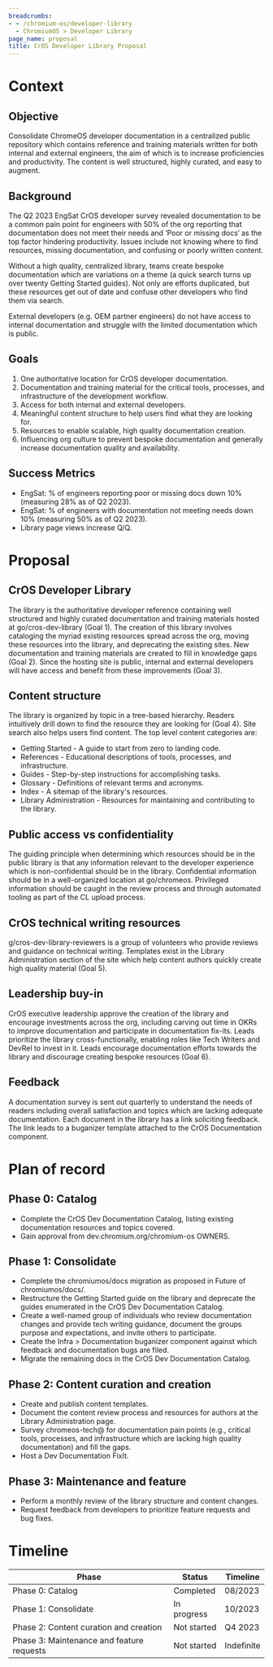 ```yaml
---
breadcrumbs:
- - /chromium-os/developer-library
  - ChromiumOS > Developer Library
page_name: proposal
title: CrOS Developer Library Proposal
---
```


# Context

## Objective

Consolidate ChromeOS developer documentation in a centralized public repository
which contains reference and training materials written for both internal and
external engineers, the aim of which is to increase proficiencies and
productivity. The content is well structured, highly curated, and easy to
augment.

## Background

The Q2 2023 EngSat CrOS developer survey revealed documentation to be a common
pain point for engineers with 50% of the org reporting that documentation does
not meet their needs and ‘Poor or missing docs‘ as the top factor hindering
productivity. Issues include not knowing where to find resources, missing
documentation, and confusing or poorly written content.

Without a high quality, centralized library, teams create bespoke documentation
which are variations on a theme (a quick search turns up over twenty Getting
Started guides). Not only are efforts duplicated, but these resources get out of
date and confuse other developers who find them via search.

External developers (e.g. OEM partner engineers) do not have access to internal
documentation and struggle with the limited documentation which is public.

## Goals

1. One authoritative location for CrOS developer documentation.
2. Documentation and training material for the critical tools, processes, and
   infrastructure of the development workflow.
3. Access for both internal and external developers.
4. Meaningful content structure to help users find what they are looking for.
5. Resources to enable scalable, high quality documentation creation.
6. Influencing org culture to prevent bespoke documentation and generally
   increase documentation quality and availability.

## Success Metrics

* EngSat: % of engineers reporting poor or missing docs down 10% (measuring 28%
  as of Q2 2023).
* EngSat: % of engineers with documentation not meeting needs down 10%
  (measuring 50% as of Q2 2023).
* Library page views increase Q/Q.

# Proposal

## CrOS Developer Library

The library is the authoritative developer reference containing well structured
and highly curated documentation and training materials hosted at
go/cros-dev-library (Goal 1). The creation of this library involves cataloging
the myriad existing resources spread across the org, moving these resources into
the library, and deprecating the existing sites. New documentation and training
materials are created to fill in knowledge gaps (Goal 2). Since the hosting site
is public, internal and external developers will have access and benefit from
these improvements (Goal 3).

## Content structure

The library is organized by topic in a tree-based hierarchy. Readers intuitively
drill down to find the resource they are looking for (Goal 4). Site search also
helps users find content. The top level content categories are:
* Getting Started - A guide to start from zero to landing code.
* References - Educational descriptions of tools, processes, and infrastructure.
* Guides - Step-by-step instructions for accomplishing tasks.
* Glossary - Definitions of relevant terms and acronyms.
* Index - A sitemap of the library's resources.
* Library Administration - Resources for maintaining and contributing to the
  library.

## Public access vs confidentiality

The guiding principle when determining which resources should be in the public
library is that any information relevant to the developer experience which is
non-confidential should be in the library. Confidential information should be in
a well-organized location at go/chromeos. Privileged information should be
caught in the review process and through automated tooling as part of the CL
upload process.

## CrOS technical writing resources

g/cros-dev-library-reviewers is a group of volunteers who provide reviews and
guidance on technical writing. Templates exist in the Library Administration
section of the site which help content authors quickly create high quality
material (Goal 5).

## Leadership buy-in

CrOS executive leadership approve the creation of the library and encourage
investments across the org, including carving out time in OKRs to improve
documentation and participate in documentation fix-its. Leads prioritize the
library cross-functionally, enabling roles like Tech Writers and DevRel to
invest in it. Leads encourage documentation efforts towards the library and
discourage creating bespoke resources (Goal 6).

## Feedback

A documentation survey is sent out quarterly to understand the needs of readers
including overall satisfaction and topics which are lacking adequate
documentation. Each document in the library has a link soliciting feedback. The
link leads to a buganizer template attached to the CrOS Documentation component.

# Plan of record

## Phase 0: Catalog

* Complete the CrOS Dev Documentation Catalog, listing existing documentation
  resources and topics covered.
* Gain approval from dev.chromium.org/chromium-os OWNERS.

## Phase 1: Consolidate

* Complete the chromiumos/docs migration as proposed in Future of
  chromiumos/docs/.
* Restructure the Getting Started guide on the library and deprecate the guides
  enumerated in the CrOS Dev Documentation Catalog.
* Create a well-named group <insert name here> of individuals who review
  documentation changes and provide tech writing guidance, document the groups
  purpose and expectations, and invite others to participate.
* Create the Infra > Documentation buganizer component against which feedback
  and documentation bugs are filed.
* Migrate the remaining docs in the CrOS Dev Documentation Catalog.

## Phase 2: Content curation and creation

* Create and publish content templates.
* Document the content review process and resources for authors at the Library
  Administration page.
* Survey chromeos-tech@ for documentation pain points (e.g., critical tools,
  processes, and infrastructure which are lacking high quality documentation)
  and fill the gaps.
* Host a Dev Documentation FixIt.


## Phase 3: Maintenance and feature

* Perform a monthly review of the library structure and content changes.
* Request feedback from developers to prioritize feature requests and bug fixes.

# Timeline

| Phase | Status | Timeline |
| ----- | ------ | -------- |
| Phase 0: Catalog | Completed | 08/2023 |
| Phase 1: Consolidate | In progress | 10/2023 |
| Phase 2: Content curation and creation | Not started | Q4 2023 |
| Phase 3: Maintenance and feature requests | Not started | Indefinite |